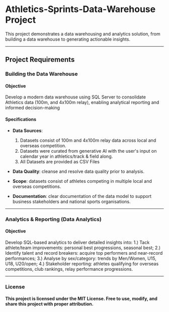 # Athletics-Sprints-Data-Warehouse Project

This project demonstrates a data warehousing and analytics solution, from building a data warehouse to generating actionable insights. 

---

## Project Requirements

### Building the Data Warehouse 

#### Objective
Develop a modern data warehouse using SQL Server to consolidate Athletics data (100m, and 4x100m relay),  enabling analytical reporting and informed decision-making

#### Specifications
- **Data Sources**: 
  1. Datasets consist of 100m and 4x100m relay data across local and overseas competition.
  2. Datasets were curated from generative AI with the user's input on calendar year in athletics/track & field along.
  3. All Datasets are provided as CSV Files

- **Data Quality**: cleanse and resolve data quality prior to analysis.
- **Scope**: datasets consist of athletes competing in multiple local and overseas competitions.
- **Documentation**: clear documentation of the data model to support business stakeholders and national sports organisations.

---

### Analytics & Reporting (Data Analytics)

#### Objective
Develop SQL-based analytics to deliver detailed insights into:
  1.) Tack athlete/team improvements: personal best progressions, seasonal best;
  2.) Identify talent and record breakers: acquire top performers and near-record performances;
  3.) Analyse by sex/category: trends by Men/Women, U15, U18, U20/open;
  4.) Stakeholder reporting: athletes qualifying for overseas competitions, club rankings, relay performance progressions.

---

### License

#### This project is licensed under the MIT License. Free to use, modify, and share this project with proper attribution.
